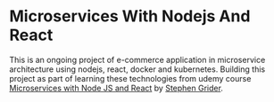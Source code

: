 # Microservices With Nodejs And React

This is an ongoing project of e-commerce application in microservice architecture using nodejs, react, docker and kubernetes.
Building this project as part of learning these technologies from udemy course [Microservices with Node JS and React](https://www.udemy.com/course/microservices-with-node-js-and-react/)
by [Stephen Grider](https://www.udemy.com/user/sgslo/).
